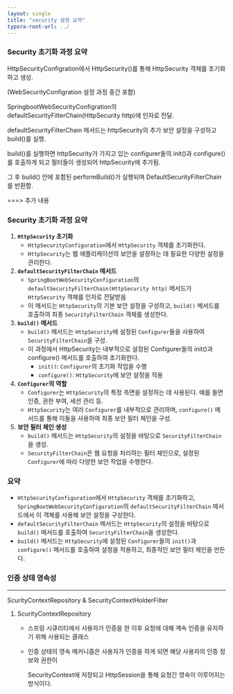 ```yaml
---
layout: single
title: "security 설정 요약"
typora-root-url: ../
---
```






### Security 초기화 과정 요약



HttpSecurityConfigration에서 HttpSecurity()를 통해 HttpSecurity 객체를 초기화하고 생성.

(WebSecurityConfigration 설정 과정 중간 포함)

SpringbootWebSecurityConfigration의 defaultSecurityFilterChain(HttpSecurity http)에 인자로 전달.

defaultSecurityFilterChain 메서드는 httpSecurity의 추가 보안 설정을 구성하고 build()를 실행.

build()를 실행하면 httpSecurity가 가지고 있는 configurer들의 init()과 configure()를 호출하게 되고 필터들이 생성되어 httpSecurity에 추가됨.

그 후  build() 안에 포함된 performBuild()가 실행되며 DefaultSecurityFilterChain를 반환함.





===>  추가 내용



### Security 초기화 과정 요약

1. **`HttpSecurity` 초기화**
   - `HttpSecurityConfiguration`에서 `HttpSecurity` 객체를 초기화한다.
   - `HttpSecurity`는 웹 애플리케이션의 보안을 설정하는 데 필요한 다양한 설정을 관리한다.
2. **`defaultSecurityFilterChain` 메서드**
   - `SpringBootWebSecurityConfiguration`의 `defaultSecurityFilterChain(HttpSecurity http)` 메서드가 `HttpSecurity` 객체를 인자로 전달받음
   - 이 메서드는 `HttpSecurity`의 기본 보안 설정을 구성하고, `build()` 메서드를 호출하여 최종 `SecurityFilterChain` 객체를 생성한다.
3. **`build()` 메서드**
   - `build()` 메서드는 `HttpSecurity`에 설정된 `Configurer`들을 사용하여 `SecurityFilterChain`을 구성.
   - 이 과정에서 HttpSecurity는 내부적으로 설정된 Configurer들의 init()과 configure() 메서드를 호출하여 초기화한다.
     - `init()`: `Configurer`의 초기화 작업을 수행
     - `configure()`: `HttpSecurity`에 보안 설정을 적용
4. **`Configurer`의 역할**
   - `Configurer`는 `HttpSecurity`의 특정 측면을 설정하는 데 사용된다. 예를 들면 인증, 권한 부여, 세션 관리 등.
   - `HttpSecurity`는 여러 `Configurer`를 내부적으로 관리하며, `configure()` 메서드를 통해 이들을 사용하여 최종 보안 필터 체인을 구성.
5. **보안 필터 체인 생성**
   - `build()` 메서드는 `HttpSecurity`의 설정을 바탕으로 `SecurityFilterChain`을 생성.
   - `SecurityFilterChain`은 웹 요청을 처리하는 필터 체인으로, 설정된 `Configurer`에 따라 다양한 보안 작업을 수행한다.

### 요약

- `HttpSecurityConfiguration`에서 `HttpSecurity` 객체를 초기화하고, `SpringBootWebSecurityConfiguration`의 `defaultSecurityFilterChain` 메서드에서 이 객체를 사용해 보안 설정을 구성한다.
- `defaultSecurityFilterChain` 메서드는 `HttpSecurity`의 설정을 바탕으로 `build()` 메서드를 호출하여 `SecurityFilterChain`을 생성한다.
- `build()` 메서드는 `HttpSecurity`에 설정된 `Configurer`들의 `init()`과 `configure()` 메서드를 호출하여 설정을 적용하고, 최종적인 보안 필터 체인을 만든다.







### 인증 상태 영속성

---

ScurityContextRepository & SecurityContextHolderFilter



1. ScurityContextRepository 

   - 스프링 시큐리티에서 사용자가 인증을 한 이후 요청에 대해 계속 인증을 유지하기 위해 사용되는 클래스

   - 인증 상태의 영속 메커니즘은 사용자가 인증을 하게 되면 해당 사용자의 인증 정보와 권한이

     SecurityContext에 저장되고 HttpSession을 통해 요청간 영속이 이루어지는 방식이다.


